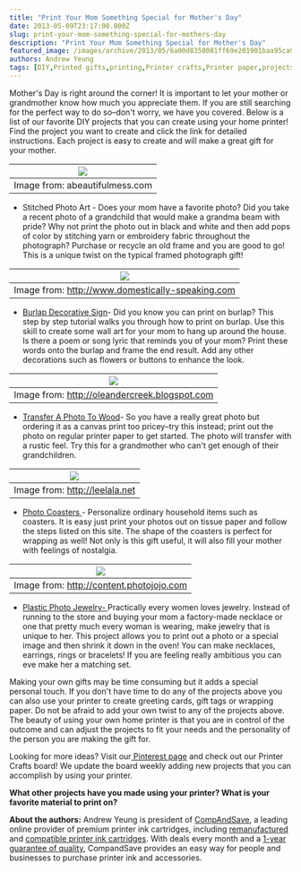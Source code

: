 ```yaml
---
title: "Print Your Mom Something Special for Mother's Day"
date: 2013-05-09T23:17:00.000Z
slug: print-your-mom-something-special-for-mothers-day
description: "Print Your Mom Something Special for Mother's Day"
featured_image: /images/archive/2013/05/6a00d8358081ff69e201901baa95ca970b-800wi.jpg
authors: Andrew Yeung
tags: [DIY,Printed gifts,printing,Printer crafts,Printer paper,projects,inkjet printer]
---
```


  
Mother's Day is right around the corner! It is important to let your mother or grandmother know how much you appreciate them. If you are still searching for the perfect way to do so–don't worry, we have you covered. Below is a list of our favorite DIY projects that you can create using your home printer! Find the project you want to create and click the link for detailed instructions. Each project is easy to create and will make a great gift for your mother. 

  
| [![](/blog/images/6a00d8358081ff69e201901baa95ca970b-800wi.jpg)](/blog/images/6a00d8358081ff69e201901baa95ca970b-800wi.jpg) |
| ---------------------------------------------------------------------------------------------------------------------- |
| Image from: abeautifulmess.com                                                                                         |

  
* Stitched Photo Art \- Does your mom have a favorite photo? Did you take a recent photo of a grandchild that would make a grandma beam with pride? Why not print the photo out in black and white and then add pops of color by stitching yarn or embroidery fabric throughout the photograph? Purchase or recycle an old frame and you are good to go! This is a unique twist on the typical framed photograph gift!  
    
    
| [![](/blog/images/burlap-laundry-sign-11-thumb-2-.jpg)](/blog/images/burlap-laundry-sign-11-thumb-2-.jpg) |  
| ---------------------------------------------------------------------------------------------------- |  
| Image from: http://www.domestically-speaking.com                                                     |
* [Burlap Decorative Sign](https://www.domestically-speaking.com/burlap-laundry-signhow-to/)\- Did you know you can print on burlap? This step by step tutorial walks you through how to print on burlap. Use this skill to create some wall art for your mom to hang up around the house. Is there a poem or song lyric that reminds you of your mom? Print these words onto the burlap and frame the end result. Add any other decorations such as flowers or buttons to enhance the look.  
    
| [![](/blog/images/blogger-image-1375932946.jpg)](/blog/images/blogger-image-1375932946.jpg) |  
| -------------------------------------------------------------------------------------- |  
| Image from: http://oleandercreek.blogspot.com                                          |
* [Transfer A Photo To Wood](https://oleandercreek.blogspot.com/2011/12/transfer-pictures-to-wood.html)\- So you have a really great photo but ordering it as a canvas print too pricey–try this instead; print out the photo on regular printer paper to get started. The photo will transfer with a rustic feel. Try this for a grandmother who can't get enough of their grandchildren.  
    
| [![](/blog/images/DSC-03182-1.jpg)](/blog/images/DSC-03182-1.jpg) |  
| ------------------------------------------------------------ |  
| Image from: http://leelala.net                               |
* [Photo Coasters ](https://leelala.net/404.html)\- Personalize ordinary household items such as coasters. It is easy just print your photos out on tissue paper and follow the steps listed on this site. The shape of the coasters is perfect for wrapping as well! Not only is this gift useful, it will also fill your mother with feelings of nostalgia.  
    
| [![](/blog/images/earring-sm.jpg)](/blog/images/earring-sm.jpg) |  
| ---------------------------------------------------------- |  
| Image from: http://content.photojojo.com                   |
* [Plastic Photo Jewelry- ](https://content.photojojo.com/diy/shrink-plastic-photo-jewelry/)Practically every women loves jewelry. Instead of running to the store and buying your mom a factory-made necklace or one that pretty much every woman is wearing, make jewelry that is unique to her. This project allows you to print out a photo or a special image and then shrink it down in the oven! You can make necklaces, earrings, rings or bracelets! If you are feeling really ambitious you can eve make her a matching set.

  
Making your own gifts may be time consuming but it adds a special personal touch. If you don't have time to do any of the projects above you can also use your printer to create greeting cards, gift tags or wrapping paper. Do not be afraid to add your own twist to any of the projects above. The beauty of using your own home printer is that you are in control of the outcome and can adjust the projects to fit your needs and the personality of the person you are making the gift for. 

  
Looking for more ideas? Visit our[ Pinterest page](https://www.pinterest.com/compandsave/) and check out our Printer Crafts board! We update the board weekly adding new projects that you can accomplish by using your printer. 

  
**What other projects have you made using your printer? What is your favorite material to print on?**

  
**About the authors:** Andrew Yeung is president of [CompAndSave](https://www.compandsave.com/), a leading online provider of premium printer ink cartridges, including [remanufactured](https://www.compandsave.com/help) and [compatible printer ink cartridges](https://www.compandsave.com/help). With deals every month and a [1-year guarantee of quality](https://www.compandsave.com/help), CompandSave provides an easy way for people and businesses to purchase printer ink and accessories.